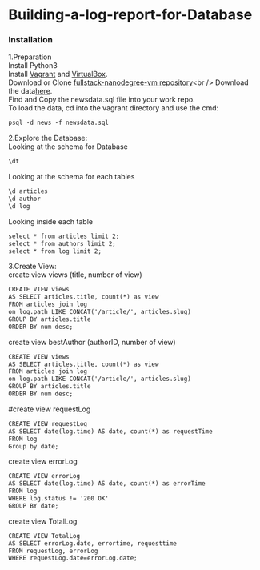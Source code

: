 # Building-a-log-report-for-Database


### Installation
1.Preparation<br />
Install Python3<br />
Install [Vagrant](https://www.vagrantup.com/) and [VirtualBox](https://www.virtualbox.org/wiki/Download_Old_Builds_5_1).<br />
Download or Clone [fullstack-nanodegree-vm repository]( https://github.com/udacity/fullstack-nanodegree-vm.)<br />
Download the data[here](https://d17h27t6h515a5.cloudfront.net/topher/2016/August/57b5f748_newsdata/newsdata.zip).<br />
Find and Copy the newsdata.sql file into your work repo.<br />
To load the data, cd into the vagrant directory and use the cmd: 
``` xml
psql -d news -f newsdata.sql
```
2.Explore the Database:<br />
Looking at the schema for Database
``` xml
\dt
```
Looking at the schema for each tables
``` xml
\d articles
\d author
\d log
```
Looking inside each table
``` xml
select * from articles limit 2;
select * from authors limit 2;
select * from log limit 2;
```
3.Create View:<br />
create view views (title, number of view)
``` xml
CREATE VIEW views
AS SELECT articles.title, count(*) as view
FROM articles join log
on log.path LIKE CONCAT('/article/', articles.slug) 
GROUP BY articles.title
ORDER BY num desc;
```
create view bestAuthor (authorID, number of view)
``` xml
CREATE VIEW views
AS SELECT articles.title, count(*) as view
FROM articles join log
on log.path LIKE CONCAT('/article/', articles.slug) 
GROUP BY articles.title
ORDER BY num desc;
```
#create view requestLog
``` xml
CREATE VIEW requestLog
AS SELECT date(log.time) AS date, count(*) as requestTime
FROM log
Group by date;
```
create view errorLog
``` xml
CREATE VIEW errorLog
AS SELECT date(log.time) AS date, count(*) as errorTime
FROM log
WHERE log.status != '200 OK'
GROUP BY date;
```
create view TotalLog
``` xml
CREATE VIEW TotalLog
AS SELECT errorLog.date, errortime, requesttime
FROM requestLog, errorLog
WHERE requestLog.date=errorLog.date;
```
